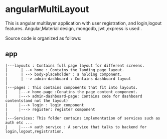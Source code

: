 # angularMultiLayout
This is angular multilayer application with user registration, and login,logout features.
Angular,Material design, mongodb, jwt ,express is used .

Source code is organized as follows:

app
-----
    |---layouts : Contains full page layout for different screens.
    |      | --> home : Contains the landing page layout.
    |      | --> body-placeholder : a holding component.
    |      | --> admin-dashboard : Contains dashboard layout
    |
    |---pages : This contains components that fit into layouts.
    |     |---> home-page :Conatins the page content component.
    |     |---> admin-dashboard-page: Contains code for dashboard contents(and not the layout)
    |     |---> login : login component
    |     |---> register: register component
    |
    |---Services: This folder contains implementation of services such as auth etc ...
    |     |----> auth service : A service that talks to backend for login,logout,registration.
